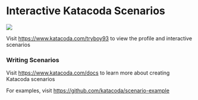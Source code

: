 # Interactive Katacoda Scenarios

[![](http://shields.katacoda.com/katacoda/tryboy93/count.svg)](https://www.katacoda.com/tryboy93 "Get your profile on Katacoda.com")

Visit https://www.katacoda.com/tryboy93 to view the profile and interactive scenarios

### Writing Scenarios
Visit https://www.katacoda.com/docs to learn more about creating Katacoda scenarios

For examples, visit https://github.com/katacoda/scenario-example
